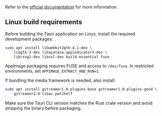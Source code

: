 
Refer to the [official documentation](https://docs.screenpi.pe/getting-started) for more information.

## Linux build requirements

Before building the Tauri application on Linux, install the required development packages:

```bash
sudo apt install libwebkit2gtk-4.1-dev \
    libgtk-3-dev libayatana-appindicator3-dev \
    librsvg2-dev libssl-dev build-essential fuse
```

AppImage packaging requires FUSE and access to `/dev/fuse`. In restricted environments, set `APPIMAGE_EXTRACT_AND_RUN=1`.

If bundling the media framework is needed, also install:

```bash
sudo apt install gstreamer1.0-plugins-base gstreamer1.0-plugins-good \
    gstreamer1.0-libav patchelf
```

Make sure the Tauri CLI version matches the Rust crate version and avoid stripping the binary before packaging.

